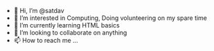 - 👋 Hi, I’m @satdav
- 👀 I’m interested in Computing, Doing volunteering on my spare time
- 🌱 I’m currently learning HTML basics
- 💞️ I’m looking to collaborate on anything
- 📫 How to reach me ...

<!---
satdav/satdav is a ✨ special ✨ repository because its `README.md` (this file) appears on your GitHub profile.
You can click the Preview link to take a look at your changes.
--->
